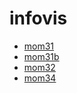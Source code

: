 # infovis
-  <a href="https://jcgrethe.github.io/infovis/mom31.html">mom31</a>
-  <a href="https://jcgrethe.github.io/infovis/mom31b.html">mom31b</a>
-  <a href="https://jcgrethe.github.io/infovis/mom32.html">mom32</a>
-  <a href="https://jcgrethe.github.io/infovis/mom34.html">mom34</a>
